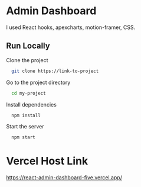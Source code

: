 # Admin Dashboard

I used React hooks, apexcharts, motion-framer, CSS.

## Run Locally

Clone the project

```bash
  git clone https://link-to-project
```

Go to the project directory

```bash
  cd my-project
```

Install dependencies

```bash
  npm install
```

Start the server

```bash
  npm start
```

# Vercel Host Link

https://react-admin-dashboard-five.vercel.app/
